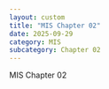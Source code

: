 ```yaml
---
layout: custom
title: "MIS Chapter 02"
date: 2025-09-29
category: MIS
subcategory: Chapter 02
---
```


MIS Chapter 02
